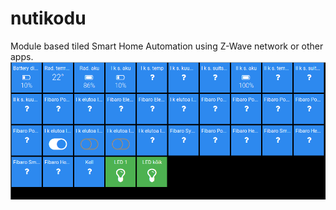 # nutikodu
Module based tiled Smart Home Automation using Z-Wave network or other apps.
![alt tag](https://github.com/goodkiller/nutikodu/blob/master/assets/intro/screen.png)
